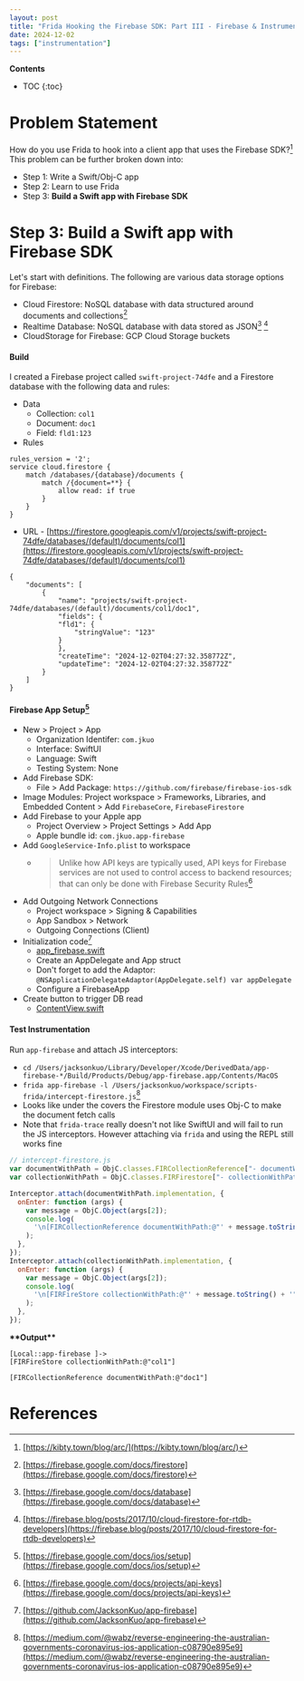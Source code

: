 ```yaml
---
layout: post
title: "Frida Hooking the Firebase SDK: Part III - Firebase & Instrumenting"
date: 2024-12-02
tags: ["instrumentation"]
---
```


**Contents**
* TOC
{:toc}

# Problem Statement

How do you use Frida to hook into a client app that uses the Firebase SDK?[^1] This problem can be further broken down into:

* Step 1: Write a Swift/Obj-C app
* Step 2: Learn to use Frida
* Step 3: **Build a Swift app with Firebase SDK**

# Step 3: Build a Swift app with Firebase SDK

Let's start with definitions. The following are various data storage options for Firebase:

* Cloud Firestore: NoSQL database with data structured around documents and collections[^2]
* Realtime Database: NoSQL database with data stored as JSON[^3] [^4]
* CloudStorage for Firebase: GCP Cloud Storage buckets

#### Build

I created a Firebase project called `swift-project-74dfe` and a Firestore database with the following data and rules:

* Data
    * Collection: `col1`
    * Document: `doc1`
    * Field: `fld1:123`
* Rules
```
rules_version = '2';
service cloud.firestore {
    match /databases/{database}/documents {
        match /{document=**} {
            allow read: if true
        }
    }
}
```
* URL - [https://firestore.googleapis.com/v1/projects/swift-project-74dfe/databases/(default)/documents/col1](https://firestore.googleapis.com/v1/projects/swift-project-74dfe/databases/(default)/documents/col1)
```
{
    "documents": [
        {
            "name": "projects/swift-project-74dfe/databases/(default)/documents/col1/doc1",
            "fields": {
            "fld1": {
                "stringValue": "123"
            }
            },
            "createTime": "2024-12-02T04:27:32.358772Z",
            "updateTime": "2024-12-02T04:27:32.358772Z"
        }
    ]
}
```

#### Firebase App Setup[^5]

* New > Project > App
    * Organization Identifer: `com.jkuo`
    * Interface: SwiftUI
    * Language: Swift
    * Testing System: None
* Add Firebase SDK:
    * File > Add Package: `https://github.com/firebase/firebase-ios-sdk`
* Image Modules:
    Project workspace > Frameworks, Libraries, and Embedded Content > Add `FirebaseCore`, `FirebaseFirestore`
* Add Firebase to your Apple app
    * Project Overview > Project Settings > Add App
    * Apple bundle id: `com.jkuo.app-firebase`
* Add `GoogleService-Info.plist` to workspace
    * > Unlike how API keys are typically used, API keys for Firebase services are not used to control access to backend resources; that can only be done with Firebase Security Rules[^6]
* Add Outgoing Network Connections
    * Project workspace > Signing & Capabilities
    * App Sandbox > Network
    * Outgoing Connections (Client)
* Initialization code[^7]
    * [app_firebase.swift](https://github.com/JacksonKuo/app-firebase/blob/main/app-firebase/app_firebase.swift)
    * Create an AppDelegate and App struct
    * Don't forget to add the Adaptor: `@NSApplicationDelegateAdaptor(AppDelegate.self) var appDelegate`
    * Configure a FirebaseApp
* Create button to trigger DB read
    * [ContentView.swift](https://github.com/JacksonKuo/app-firebase/blob/main/app-firebase/ContentView.swift)

#### Test Instrumentation

Run `app-firebase` and attach JS interceptors:
* `cd /Users/jacksonkuo/Library/Developer/Xcode/DerivedData/app-firebase-*/Build/Products/Debug/app-firebase.app/Contents/MacOS`
* `frida app-firebase -l /Users/jacksonkuo/workspace/scripts-frida/intercept-firestore.js`[^8]
* Looks like under the covers the Firestore module uses Obj-C to make the document fetch calls
* Note that `frida-trace` really doesn't not like SwiftUI and will fail to run the JS interceptors. However attaching via `frida` and using the REPL still works fine 


```javascript
// intercept-firestore.js
var documentWithPath = ObjC.classes.FIRCollectionReference["- documentWithPath:"];
var collectionWithPath = ObjC.classes.FIRFirestore["- collectionWithPath:"];

Interceptor.attach(documentWithPath.implementation, {
  onEnter: function (args) {
    var message = ObjC.Object(args[2]);
    console.log(
      '\n[FIRCollectionReference documentWithPath:@"' + message.toString() +'"]'
    );
  },
});
Interceptor.attach(collectionWithPath.implementation, {
  onEnter: function (args) {
    var message = ObjC.Object(args[2]);
    console.log(
      '\n[FIRFireStore collectionWithPath:@"' + message.toString() + '"]'
    );
  },
});
```

**\*\*Output\*\***

```
[Local::app-firebase ]->
[FIRFireStore collectionWithPath:@"col1"]

[FIRCollectionReference documentWithPath:@"doc1"]
```

# References
[^1]: [https://kibty.town/blog/arc/](https://kibty.town/blog/arc/)
[^2]: [https://firebase.google.com/docs/firestore](https://firebase.google.com/docs/firestore)
[^3]: [https://firebase.google.com/docs/database](https://firebase.google.com/docs/database)
[^4]: [https://firebase.blog/posts/2017/10/cloud-firestore-for-rtdb-developers](https://firebase.blog/posts/2017/10/cloud-firestore-for-rtdb-developers)
[^5]: [https://firebase.google.com/docs/ios/setup](https://firebase.google.com/docs/ios/setup)
[^6]: [https://firebase.google.com/docs/projects/api-keys](https://firebase.google.com/docs/projects/api-keys)
[^7]: [https://github.com/JacksonKuo/app-firebase](https://github.com/JacksonKuo/app-firebase)
[^8]: [https://medium.com/@wabz/reverse-engineering-the-australian-governments-coronavirus-ios-application-c08790e895e9](https://medium.com/@wabz/reverse-engineering-the-australian-governments-coronavirus-ios-application-c08790e895e9)